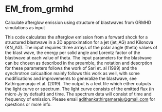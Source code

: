 # EM_from_grmhd
Calculate afterglow emission using structure of blastwaves from GRMHD simulations as input

This code calculates the afterglow emission from a forward shock for a structured blastwave in a 2D approximation for a jet (jet_AG) and Kilonova (KN_AG). 
The input requires three arrays of the polar angle (theta) values of the blast wave, the energy per solid angle and Lorentz factor of the blastwave at each value of theta.
The input parameters for the blastwave can be chosen as described in the preamble, the notation and descrption for these parameters follows the work of Sari et. al (1999) and the synchrotron calcualtion mainly follows this work as well, with some modifications and improvements to generalize the blastwave, see Kathirgamaraju et al. (2019).
The output is a text file which either outputs the light curve or spectrum. The light curve consists of the emitted flux (in micro Jy by default) and time. The spectrum data will consist of time and frequency of emission. 
Please email adithankathirgamaraju@gmail.com for questions or more info.
